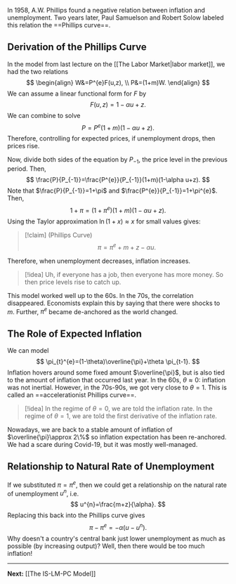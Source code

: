 In 1958, A.W. Phillips found a negative relation between inflation and unemployment. Two years later, Paul Samuelson and Robert Solow labeled this relation the ==Phillips curve==. 

## Derivation of the Phillips Curve

In the model from last lecture on the [[The Labor Market|labor market]], we had the two relations
$$
\begin{align}
W&=P^{e}F(u,z), \\
P&=(1+m)W.
\end{align}
$$
We can assume a linear functional form for $F$ by
$$
F(u,z)=1-\alpha u+z.
$$
We can combine to solve
$$
P=P^{e}(1+m)(1-\alpha u+z).
$$
Therefore, controlling for expected prices, if unemployment drops, then prices rise. 

Now, divide both sides of the equation by $P_{-1}$, the price level in the previous period. Then,
$$
\frac{P}{P_{-1}}=\frac{P^{e}}{P_{-1}}(1+m)(1-\alpha u+z).
$$
Note that $\frac{P}{P_{-1}}=1+\pi$ and $\frac{P^{e}}{P_{-1}}=1+\pi^{e}$. Then,
$$
1+\pi=(1+\pi^{e})(1+m)(1-\alpha u+z).
$$
Using the Taylor approximation $\ln(1+x)\approx x$ for small values gives:

> [!claim] (Phillips Curve)
> $$
> \pi=\pi^{e}+m+z-\alpha u.
> $$

Therefore, when unemployment decreases, inflation increases.

> [!idea]
> Uh, if everyone has a job, then everyone has more money. So then price levels rise to catch up.

This model worked well up to the 60s. In the 70s, the correlation disappeared. Economists explain this by saying that there were shocks to $m$. Further, $\pi^{e}$ became de-anchored as the world changed.

## The Role of Expected Inflation

We can model
$$
\pi_{t}^{e}=(1-\theta)\overline{\pi}+\theta \pi_{t-1}.
$$
Inflation hovers around some fixed amount $\overline{\pi}$, but is also tied to the amount of inflation that occurred last year. In the 60s, $\theta \approx 0$: inflation was not inertial. However, in the 70s-90s, we got very close to $\theta=1$. This is called an ==accelerationist Phillips curve==. 

> [!idea]
> In the regime of $\theta=0$, we are told the inflation rate. In the regime of $\theta=1$, we are told the first derivative of the inflation rate. 

Nowadays, we are back to a stable amount of inflation of $\overline{\pi}\approx 2\%$ so inflation expectation has been re-anchored. We had a scare during Covid-19, but it was mostly well-managed.

## Relationship to Natural Rate of Unemployment

If we substituted $\pi=\pi^{e}$, then we could get a relationship on the natural rate of unemployment $u^{n}$, i.e.
$$
u^{n}=\frac{m+z}{\alpha}.
$$
Replacing this back into the Phillips curve gives
$$
\pi-\pi^{e}=-\alpha(u-u^{n}).
$$
Why doesn't a country's central bank just lower unemployment as much as possible (by increasing output)? Well, then there would be too much inflation!

---

**Next:** [[The IS-LM-PC Model]]